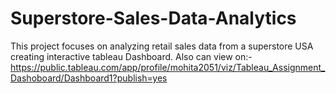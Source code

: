 # Superstore-Sales-Data-Analytics
This project focuses on analyzing retail sales data from a superstore USA creating interactive tableau Dashboard. 
Also can view on:-
https://public.tableau.com/app/profile/mohita2051/viz/Tableau_Assignment_Dashoboard/Dashboard1?publish=yes
